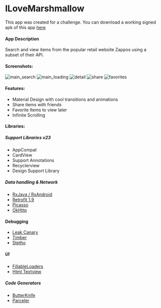 # ILoveMarshmallow

This app was created for a challenge.
You can download a working signed apk of this app [here](https://github.com/fnk0/ILoveMarshmallow/blob/master/app/app-release.apk?raw=true)

#### App Description
Search and view items from the popular retail website Zappos using a subset of their API.

#### Screenshots:
![main_search](https://github.com/fnk0/ILoveMarshmallow/blob/master/screenshots/main_search.png)
![main_loading](https://github.com/fnk0/ILoveMarshmallow/blob/master/screenshots/main_loading.png)
![detail](https://github.com/fnk0/ILoveMarshmallow/blob/master/screenshots/detail.png)
![share](https://github.com/fnk0/ILoveMarshmallow/blob/master/screenshots/share.png)
![favorites](https://github.com/fnk0/ILoveMarshmallow/blob/master/screenshots/favorites.png)

#### Features:
* Material Design with cool transitions and animations
* Share items with friends
* Favorite Items to view later
* Infinite Scrolling

#### Libraries:

##### Support Libraries v23
* AppCompat
* CardView
* Support Annotations
* Recyclerview
* Design Support Library

##### Data handling & Network
* [RxJava / RxAndroid](https://github.com/ReactiveX/RxAndroid)
* [Retrofit 1.9](http://square.github.io/retrofit/)
* [Picasso](http://square.github.io/picasso/)
* [OkHttp](http://square.github.io/okhttp/)

#### Debugging
* [Leak Canary](https://github.com/square/leakcanary)
* [Timber](https://github.com/JakeWharton/timber)
* [Stetho](http://facebook.github.io/stetho/)

##### UI 
* [FillableLoaders](https://github.com/poolqf/FillableLoaders)
* [Html Textview](https://github.com/sufficientlysecure/html-textview)

##### Code Generators
* [ButterKnife](http://jakewharton.github.io/butterknife/)
* [Parceler](https://github.com/johncarl81/parceler)


